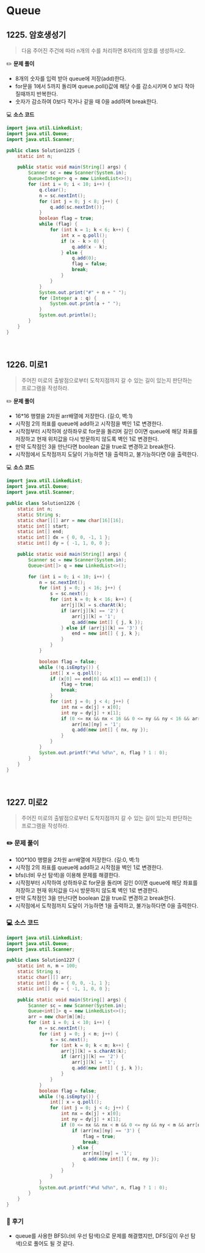 # Queue

## **1225. 암호생성기**

> 다음 주어진 주건에 따라 n개의 수를 처리하면 8자리의 암호를 생성하시오.

✏️ **문제 풀이**
- 8개의 숫자를 입력 받아 queue에 저장(add)한다.
- for문을 1에서 5까지 돌리며 queue.poll()값에 해당 수를 감소시키며 0 보다 작아질때까지 반복한다.
- 숫자가 감소하여 0보다 작거나 같을 때 0을 add하며 break한다.

💻 **소스 코드**
```java
import java.util.LinkedList;
import java.util.Queue;
import java.util.Scanner;

public class Solution1225 {
    static int n;

    public static void main(String[] args) {
        Scanner sc = new Scanner(System.in);
        Queue<Integer> q = new LinkedList<>();
        for (int i = 0; i < 10; i++) {
            q.clear();
            n = sc.nextInt();
            for (int j = 0; j < 8; j++) {
                q.add(sc.nextInt());
            }
            boolean flag = true;
            while (flag) {
                for (int k = 1; k < 6; k++) {
                    int x = q.poll();
                    if (x - k > 0) {
                        q.add(x - k);
                    } else {
                        q.add(0);
                        flag = false;
                        break;
                    }
                }
            }
            System.out.print("#" + n + " ");
            for (Integer a : q) {
                System.out.print(a + " ");
            }
            System.out.println();
        }
    }
}
```

<br>

## **1226. 미로1**

> 주어진 미로의 출발점으로부터 도착지점까지 갈 수 있는 길이 있는지 판단하는 프로그램을 작성하라.

✏️ **문제 풀이**
- 16*16 행렬을 2차원 arr배열에 저장한다. (길:0, 벽:1)
- 시작점 2의 좌표를 queue에 add하고 시작점을 벽인 1로 변경한다.
- 시작점부터 시작하여 상하좌우로 for문을 돌리며 길인 0이면 queue에 해당 좌표를 저장하고 현재 위치값을 다시 방문하지 않도록 벽인 1로 변경한다.
- 만약 도착점인 3을 만난다면 boolean 값을 true로 변경하고 break한다.
- 시작점에서 도착점까지 도달이 가능하면 1을 출력하고, 불가능하다면 0을 출력한다.

💻 **소스 코드**
```java
import java.util.LinkedList;
import java.util.Queue;
import java.util.Scanner;

public class Solution1226 {
    static int n;
    static String s;
    static char[][] arr = new char[16][16];
    static int[] start;
    static int[] end;
    static int[] dx = { 0, 0, -1, 1 };
    static int[] dy = { -1, 1, 0, 0 };

    public static void main(String[] args) {
        Scanner sc = new Scanner(System.in);
        Queue<int[]> q = new LinkedList<>();

        for (int i = 0; i < 10; i++) {
            n = sc.nextInt();
            for (int j = 0; j < 16; j++) {
                s = sc.next();
                for (int k = 0; k < 16; k++) {
                    arr[j][k] = s.charAt(k);
                    if (arr[j][k] == '2') {
                        arr[j][k] = '1';
                        q.add(new int[] { j, k });
                    } else if (arr[j][k] == '3') {
                        end = new int[] { j, k };
                    }
                }
            }

            boolean flag = false;
            while (!q.isEmpty()) {
                int[] x = q.poll();
                if (x[0] == end[0] && x[1] == end[1]) {
                    flag = true;
                    break;
                }
                for (int j = 0; j < 4; j++) {
                    int nx = dx[j] + x[0];
                    int ny = dy[j] + x[1];
                    if (0 <= nx && nx < 16 && 0 <= ny && ny < 16 && arr[nx][ny] != '1') {
                        arr[nx][ny] = '1';
                        q.add(new int[] { nx, ny });
                    }
                }
            }
            System.out.printf("#%d %d%n", n, flag ? 1 : 0);
        }
    }
}
```
<br>

## **1227. 미로2**

> 주어진 미로의 출발점으로부터 도착지점까지 갈 수 있는 길이 있는지 판단하는 프로그램을 작성하라.

### ✏️ **문제 풀이**
- 100*100 행렬을 2차원 arr배열에 저장한다. (길:0, 벽:1)
- 시작점 2의 좌표를 queue에 add하고 시작점을 벽인 1로 변경한다.
- bfs(너비 우선 탐색)을 이용해 문제를 해결한다.
- 시작점부터 시작하여 상하좌우로 for문을 돌리며 길인 0이면 queue에 해당 좌표를 저장하고 현재 위치값을 다시 방문하지 않도록 벽인 1로 변경한다.
- 만약 도착점인 3을 만난다면 boolean 값을 true로 변경하고 break한다.
- 시작점에서 도착점까지 도달이 가능하면 1을 출력하고, 불가능하다면 0을 출력한다.

### 💻 **소스 코드**

```java
import java.util.LinkedList;
import java.util.Queue;
import java.util.Scanner;

public class Solution1227 {
    static int n, m = 100;
    static String s;
    static char[][] arr;
    static int[] dx = { 0, 0, -1, 1 };
    static int[] dy = { -1, 1, 0, 0 };

    public static void main(String[] args) {
        Scanner sc = new Scanner(System.in);
        Queue<int[]> q = new LinkedList<>();
        arr = new char[m][m];
        for (int i = 0; i < 10; i++) {
            n = sc.nextInt();
            for (int j = 0; j < m; j++) {
                s = sc.next();
                for (int k = 0; k < m; k++) {
                    arr[j][k] = s.charAt(k);
                    if (arr[j][k] == '2') {
                        arr[j][k] = '1';
                        q.add(new int[] { j, k });
                    }
                }
            }
            boolean flag = false;
            while (!q.isEmpty()) {
                int[] x = q.poll();
                for (int j = 0; j < 4; j++) {
                    int nx = dx[j] + x[0];
                    int ny = dy[j] + x[1];
                    if (0 <= nx && nx < m && 0 <= ny && ny < m && arr[nx][ny] != '1') {
                        if (arr[nx][ny] == '3') {
                            flag = true;
                            break;
                        } else {
                            arr[nx][ny] = '1';
                            q.add(new int[] { nx, ny });
                        }
                    }
                }
            }
            System.out.printf("#%d %d%n", n, flag ? 1 : 0);
        }
    }
}
```

### 🤔 **후기**

- queue를 사용한 BFS(너비 우선 탐색)으로 문제를 해결했지만, DFS(깊이 우선 탐색)으로 풀어도 될 것 같다.
